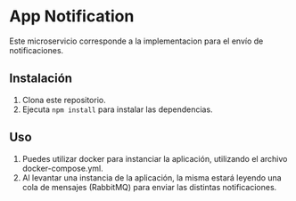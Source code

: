 # App Notification

Este microservicio corresponde a la implementacion para el envío de notificaciones.

## Instalación

1. Clona este repositorio.
2. Ejecuta `npm install` para instalar las dependencias.

## Uso

1. Puedes utilizar docker para instanciar la aplicación, utilizando el archivo docker-compose.yml.
2. Al levantar una instancia de la aplicación, la misma estará leyendo una cola de mensajes (RabbitMQ) para enviar las distintas notificaciones.


